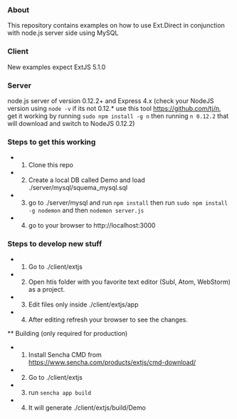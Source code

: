 ### About
This repository contains examples on how to use Ext.Direct in conjunction with node.js server side using MySQL

### Client
New examples expect ExtJS 5.1.0

### Server
node.js server of version 0.12.2+ and Express 4.x
(check your NodeJS version using `node -v` if its not 0.12.* use this tool https://github.com/tj/n, get it working by running `sudo npm install -g n` then running `n 0.12.2` that will download and switch to NodeJS 0.12.2)

### Steps to get this working
* 1. Clone this repo
* 2. Create a local DB called Demo and load ./server/mysql/squema_mysql.sql
* 3. go to ./server/mysql and run `npm install` then run `sudo npm install -g nodemon` and then `nodemon server.js`
* 4. go to your browser to http://localhost:3000

### Steps to develop new stuff
* 1. Go to ./client/extjs
* 2. Open htis folder with you favorite text editor (Subl, Atom, WebStorm) as a project.
* 3. Edit files only inside ./client/extjs/app
* 4. After editing refresh your browser to see the changes.

** Building (only required for production)
* 1. Install Sencha CMD from https://www.sencha.com/products/extjs/cmd-download/
* 2. Go to ./client/extjs
* 3. run `sencha app build`
* 4. It will generate ./client/extjs/build/Demo